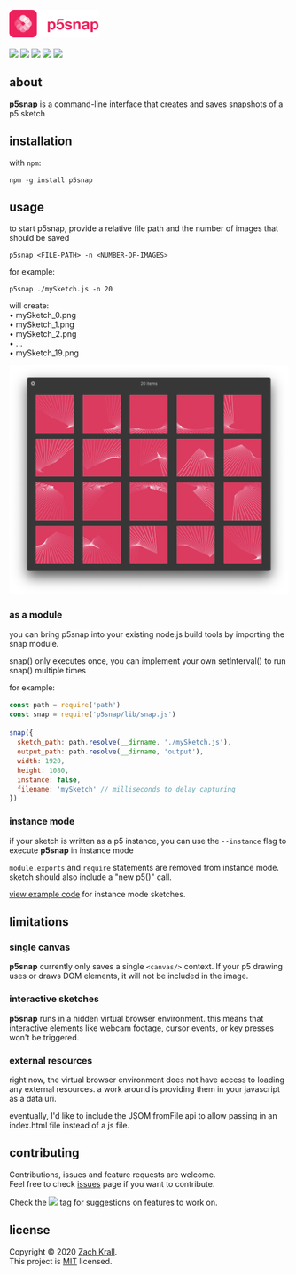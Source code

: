 <img src="./images/p5snap.png" height="50px"/><br/><br/>
<img src="https://img.shields.io/npm/v/p5snap?color=DA3B5F&label=Version"/> <a href="https://github.com/zachkrall/p5snap/issues/"><img src="https://img.shields.io/github/issues/zachkrall/p5snap.svg" height="20px"/></a> <a href="https://npmjs.com/package/p5snap/"><img src="https://img.shields.io/npm/dy/p5snap"/></a>
<a href="https://github.com/zachkrall/p5snap/graphs/contributors"><img src="https://img.shields.io/github/contributors/zachkrall/p5snap"></a> <a href="http://newschool.edu"><img src="https://img.shields.io/badge/made%20at-The%20New%20School-E82E21.svg" height="20px"/></a>

## about

**p5snap** is a command-line interface that creates and saves snapshots of a p5 sketch

## installation

with `npm`:

```shell
npm -g install p5snap
```

## usage

to start p5snap, provide a relative file path and the number of images that should be saved

```shell
p5snap <FILE-PATH> -n <NUMBER-OF-IMAGES>
```

for example:

```shell
p5snap ./mySketch.js -n 20
```

will create:<br/>
• mySketch_0.png<br/>
• mySketch_1.png<br/>
• mySketch_2.png<br/>
• ...<br/>
• mySketch_19.png

![](./images/example.png)

### as a module

you can bring p5snap into your existing node.js build tools by importing the snap module.

snap() only executes once, you can implement your own setInterval() to run snap() multiple times

for example:

```javascript
const path = require('path')
const snap = require('p5snap/lib/snap.js')

snap({
  sketch_path: path.resolve(__dirname, './mySketch.js'),
  output_path: path.resolve(__dirname, 'output'),
  width: 1920,
  height: 1080,
  instance: false,
  filename: 'mySketch' // milliseconds to delay capturing
})
```

### instance mode

if your sketch is written as a p5 instance, you can use the `--instance` flag to execute **p5snap** in instance mode

`module.exports` and `require` statements are removed from instance mode. sketch should also include a "new p5()" call.

[view example code](./examples/instance.js) for instance mode sketches.

## limitations

### single canvas

**p5snap** currently only saves a single `<canvas/>` context. If your p5 drawing uses or draws DOM elements, it will not be included in the image.

### interactive sketches

**p5snap** runs in a hidden virtual browser environment. this means that interactive elements like webcam footage, cursor events, or key presses won't be triggered.

### external resources

right now, the virtual browser environment does not have access to loading any external resources. a work around is providing them in your javascript as a data uri.

eventually, I'd like to include the JSOM fromFile api to allow passing in an index.html file instead of a js file.

## contributing

Contributions, issues and feature requests are welcome.<br/>Feel free to check [issues](https://github.com/zachkrall/p5snap/issues/) page if you want to contribute.

Check the <a href="https://github.com/zachkrall/p5snap/issues?q=is%3Aissue+is%3Aopen+label%3A%22help+wanted%22"><img src="https://img.shields.io/github/labels/zachkrall/p5snap/help%20wanted"/></a> tag for suggestions on features to work on.

## license

Copyright © 2020 [Zach Krall](https://zachkrall.com).<br/>This project is [MIT](https://github.com/zachkrall/p5snap/blob/master/LICENSE) licensed.
